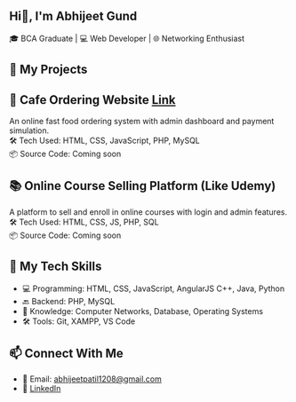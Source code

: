 ## Hi👋, I'm Abhijeet Gund 
🎓 BCA Graduate | 💻 Web Developer | 🌐 Networking Enthusiast

## 🚀 My Projects
## 🍔 Cafe Ordering Website [Link](https://github.com/Abhijeet-git2003/Heaven-s-Kitchen-website)
An online fast food ordering system with admin dashboard and payment simulation.  
🛠 Tech Used: HTML, CSS, JavaScript, PHP, MySQL  
📦 Source Code: Coming soon

## 📚 Online Course Selling Platform (Like Udemy)
A platform to sell and enroll in online courses with login and admin features.  
🛠 Tech Used: HTML, CSS, JS, PHP, SQL  
📦 Source Code: Coming soon

## 🧰 My Tech Skills
- 💻 Programming:  HTML, CSS, JavaScript, AngularJS C++, Java, Python
- 🔙 Backend: PHP, MySQL
- 🧠 Knowledge: Computer Networks, Database, Operating Systems
- 🛠 Tools: Git, XAMPP, VS Code

## 📫 Connect With Me
- 📧 Email: abhijeetpatil1208@gmail.com
- 💼 [LinkedIn](https://www.linkedin.com/in/abhijeet-gund-086936254?utm_source=share&utm_campaign=share_via&utm_content=profile&utm_medium=android_app)
